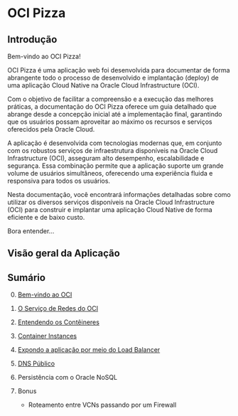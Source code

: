 # OCI Pizza

## Introdução

Bem-vindo ao OCI Pizza!

OCI Pizza é uma aplicação web foi desenvolvida para documentar de forma abrangente todo o processo de desenvolvido e implantação (deploy) de uma aplicação Cloud Native na Oracle Cloud Infrastructure (OCI).

Com o objetivo de facilitar a compreensão e a execução das melhores práticas, a documentação do OCI Pizza oferece um guia detalhado que abrange desde a concepção inicial até a implementação final, garantindo que os usuários possam aproveitar ao máximo os recursos e serviços oferecidos pela Oracle Cloud.

A aplicação é desenvolvida com tecnologias modernas que, em conjunto com os robustos  serviços de infraestrutura disponíveis na Oracle Cloud Infrastructure (OCI), asseguram alto desempenho, escalabilidade e segurança. Essa combinação permite que a aplicação suporte um grande volume de usuários simultâneos, oferecendo uma experiência fluida e responsiva para todos os usuários.

Nesta documentação, você encontrará informações detalhadas sobre como utilizar os diversos serviços disponíveis na Oracle Cloud Infrastructure (OCI) para construir e implantar uma aplicação Cloud Native de forma eficiente e de baixo custo.

Bora entender...

## Visão geral da Aplicação


## Sumário

0. [Bem-vindo ao OCI](./docs/welcome.md)
1. [O Serviço de Redes do OCI](./docs/network.md)
2. [Entendendo os Contêineres](./docs/containers.md)
3. [Container Instances](./docs/container-instances.md)
4. [Expondo a aplicação por meio do Load Balancer](./docs/lb.md)
5. [DNS Público](./docs/dns.md)
6. Persistência com o Oracle NoSQL

0. Bonus
    - Roteamento entre VCNs passando por um Firewall